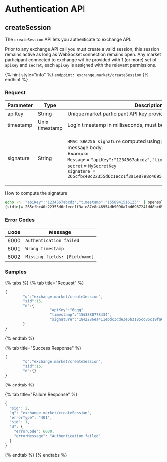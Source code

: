 # Authentication API

## createSession

The `createSession` API lets you authenticate to exchange API.

Prior to any exchange API call you must create a valid session, this session remains active as long as WebSocket connection remains open. Any market participant connected to exchange will be provided with 1 (or more) set of `apiKey` and `secret`, each `apiKey` is assigned with the relevant permissions.

{% hint style="info" %}
`endpoint: exchange.market/createSession`
{% endhint %}

### **Request**

| Parameter | Type           | Description                                                                                                                                                                                                                                                                                                                                                       |
| --------- | -------------- | ----------------------------------------------------------------------------------------------------------------------------------------------------------------------------------------------------------------------------------------------------------------------------------------------------------------------------------------------------------------- |
| apiKey    | String         | Unique market participant API key provided by exchange operator                                                                                                                                                                                                                                                                                                   |
| timestamp | Unix timestamp | Login timestamp in milliseconds, must be now in GMT                                                                                                                                                                                                                                                                                                               |
| signature | String         | <p><code>HMAC SHA256 signature</code> computed using provided <code>secret</code> key and message body.<br>Example:<br><code>Message</code> = <code>"apiKey":"1234567abcdz","timestamp":"1558941516123"</code><br><code>secret</code> = <code>MySecretKey</code><br><code>signature = 265cfbc40c22355d6c1ecc1f3a1e87e8c46954db9096a7bd6967241dd8bc65b6</code></p> |

How to compute the signature

```bash
echo -n '"apiKey":"1234567abcdz","timestamp":"1558941516123"' | openssl dgst -sha256 -hmac 'MySecretKey'
(stdin)= 265cfbc40c22355d6c1ecc1f3a1e87e8c46954db9096a7bd6967241dd8bc65b6
```

### **Error Codes**

| Code | Message                       |
| ---- | ----------------------------- |
| 6000 | `Authentication failed`       |
| 6001 | `Wrong timestamp`             |
| 6002 | `Missing fields: [Fieldname]` |

### **Samples**

{% tabs %}
{% tab title="Request" %}
```javascript
{
        "q":"exchange.market/createSession",
        "sid":15,
        "d":{
                    "apiKey":"6ggg",
                    "timestamp":"1563880778434",
                    "signature":"1842286ea411ebdc3dde3e6b3185cc85c19fa0140d0eecebb0c74137e9957981"
        }
}
```
{% endtab %}

{% tab title="Success Response" %}
```javascript
{
        "q":"exchange.market/createSession",
        "sid":15,
        "d":{}
}
```
{% endtab %}

{% tab title="Failure Response" %}
```javascript
{
  "sig": 2,
  "q": "exchange.market/createSession",
  "errorType": "401",
  "sid": 1,
  "d": {
    "errorCode": 6000,
    "errorMessage": "Authentication failed"
  }
}
```
{% endtab %}
{% endtabs %}
